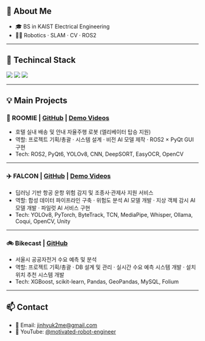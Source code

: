 <!-- About -->
## 👋 About Me
- 🎓 BS in KAIST Electrical Engineering
- 👨‍💻 Robotics · SLAM · CV · ROS2

---

## 🚀 Techincal Stack
<p align="left">
  <img src="https://img.shields.io/badge/ROS2-22314E?style=for-the-badge&logo=ros&logoColor=white"/>
  <img src="https://img.shields.io/badge/Python-3776AB?style=for-the-badge&logo=python&logoColor=white"/>
  <img src="https://img.shields.io/badge/C++-00599C?style=for-the-badge&logo=cplusplus&logoColor=white"/>
</p>

---

## 💡 Main Projects

### 🏨 ROOMIE | [GitHub](https://github.com/jinhyuk2me/Roomie) | [Demo Videos](https://www.youtube.com/playlist?list=PLeVDEKHes6sHO5c1vp_Hu00HwNrdS69pk)
- 호텔 실내 배송 및 안내 자율주행 로봇 (엘리베이터 탑승 지원)  
- 역할: 프로젝트 기획/총괄 · 시스템 설계 · 비전 AI 모델 제작 · ROS2 × PyQt GUI 구현  
- Tech: ROS2, PyQt6, YOLOv8, CNN, DeepSORT, EasyOCR, OpenCV  

---

### ✈️ FALCON | [GitHub](https://github.com/jinhyuk2me/FALCON) | [Demo Videos](https://www.youtube.com/playlist?list=PLCGG9KRfKwMmQqXvp43pChNMyyLSyjHp9)
- 딥러닝 기반 항공 운항 위험 감지 및 조종사·관제사 지원 서비스  
- 역할: 합성 데이터 파이프라인 구축 · 위험도 분석 AI 모델 개발 · 지상 객체 감시 AI 모델 개발 · 파일럿 AI 서비스 구현  
- Tech: YOLOv8, PyTorch, ByteTrack, TCN, MediaPipe, Whisper, Ollama, Coqui, OpenCV, Unity  

---

### 🚲 Bikecast | [GitHub](https://github.com/jinhyuk2me/Bikecast)
- 서울시 공공자전거 수요 예측 및 분석  
- 역할: 프로젝트 기획/총괄 · DB 설계 및 관리 · 실시간 수요 예측 시스템 개발 · 설치 위치 추천 시스템 개발  
- Tech: XGBoost, scikit-learn, Pandas, GeoPandas, MySQL, Folium  

---

## 📫 Contact
- 📧 Email: [jinhyuk2me@gmail.com](mailto:jinhyuk2me@gmail.com)  
- 🎥 YouTube: [@motivated-robot-engineer](https://www.youtube.com/@motivated-robot-engineer)  
